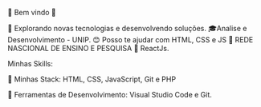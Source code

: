 👋 Bem vindo 👋

🤔 Explorando novas tecnologias e desenvolvendo soluções.
🎓Analise e Desenvolvimento  - UNIP.
😊 Posso te ajudar com HTML, CSS e JS
💼 REDE NASCIONAL DE ENSINO E PESQUISA 
🌱 ReactJs.

Minhas Skills:

💼 Minhas Stack: HTML, CSS, JavaScript, Git e PHP

💼 Ferramentas de Desenvolvimento: Visual Studio Code e Git.
